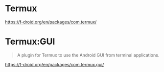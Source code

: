 # Termux
https://f-droid.org/en/packages/com.termux/

# Termux:GUI
>A plugin for Termux to use the Android GUI from terminal applications.

https://f-droid.org/en/packages/com.termux.gui/
